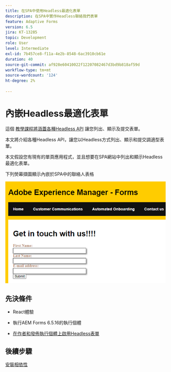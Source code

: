 ```yaml
---
title: 在SPA中使用Headless最適化表單
description: 在SPA中實作Headless聯絡我們表單
feature: Adaptive Forms
version: 6.5
jira: KT-13285
topic: Development
role: User
level: Intermediate
exl-id: 7b457ce8-f11a-4e2b-8548-6ac3910cb61e
duration: 40
source-git-commit: af928e60410022f12207082467d3bd9b818af59d
workflow-type: tm+mt
source-wordcount: '124'
ht-degree: 2%

---
```


# 內嵌Headless最適化表單

這個 [教學課程將涵蓋各種Headless API](https://opensource.adobe.com/aem-forms-af-runtime/api/#section/Introduction) 讓您列出、顯示及提交表單。

本文將介紹各種Headless API，讓您以Headless方式列出、顯示和提交調適型表單。

本文假設您有現有的單頁應用程式，並且想要在SPA網站中列出和顯示Headless最適化表單。

下列熒幕擷圖顯示內嵌於SPA中的聯絡人表格

![contact-us-form](./assets/contact-us-form.png)

## 先決條件

* React體驗

* 執行AEM Forms 6.5.16的執行個體

* [在作者和發佈執行個體上啟用Headless表單](https://experienceleague.adobe.com/docs/experience-manager-headless-adaptive-forms/using/quick-setup/enable-headless-adaptive-forms-and-core-components.html?lang=en)

## 後續步驟

[安裝相依性](./install-af-react-libraries.md)
